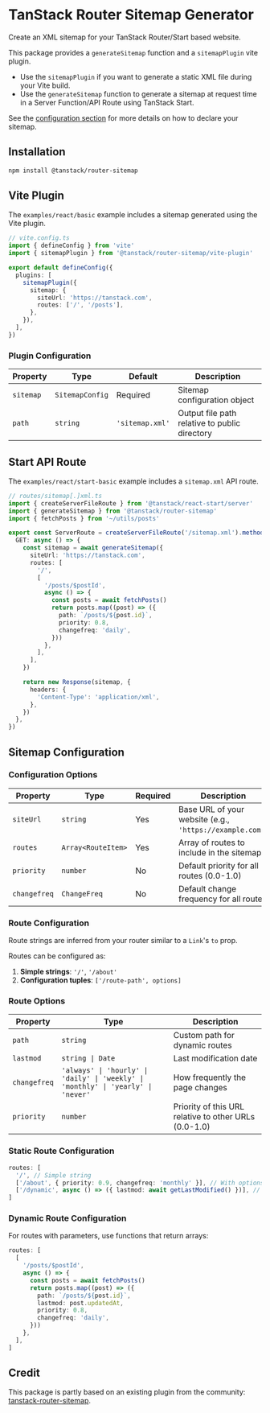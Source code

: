 # TanStack Router Sitemap Generator

Create an XML sitemap for your TanStack Router/Start based website.

This package provides a `generateSitemap` function and a `sitemapPlugin` vite plugin.

- Use the `sitemapPlugin` if you want to generate a static XML file during your Vite build.
- Use the `generateSitemap` function to generate a sitemap at request time in a Server Function/API Route using TanStack Start.

See the [configuration section](#sitemap-configuration) for more details on how to declare your sitemap.

## Installation

```bash
npm install @tanstack/router-sitemap
```

## Vite Plugin

The `examples/react/basic` example includes a sitemap generated using the Vite plugin.

```ts
// vite.config.ts
import { defineConfig } from 'vite'
import { sitemapPlugin } from '@tanstack/router-sitemap/vite-plugin'

export default defineConfig({
  plugins: [
    sitemapPlugin({
      sitemap: {
        siteUrl: 'https://tanstack.com',
        routes: ['/', '/posts'],
      },
    }),
  ],
})
```

### Plugin Configuration

| Property  | Type            | Default         | Description                                   |
| --------- | --------------- | --------------- | --------------------------------------------- |
| `sitemap` | `SitemapConfig` | Required        | Sitemap configuration object                  |
| `path`    | `string`        | `'sitemap.xml'` | Output file path relative to public directory |

## Start API Route

The `examples/react/start-basic` example includes a `sitemap.xml` API route.

```ts
// routes/sitemap[.]xml.ts
import { createServerFileRoute } from '@tanstack/react-start/server'
import { generateSitemap } from '@tanstack/router-sitemap'
import { fetchPosts } from '~/utils/posts'

export const ServerRoute = createServerFileRoute('/sitemap.xml').methods({
  GET: async () => {
    const sitemap = await generateSitemap({
      siteUrl: 'https://tanstack.com',
      routes: [
        '/',
        [
          '/posts/$postId',
          async () => {
            const posts = await fetchPosts()
            return posts.map((post) => ({
              path: `/posts/${post.id}`,
              priority: 0.8,
              changefreq: 'daily',
            }))
          },
        ],
      ],
    })

    return new Response(sitemap, {
      headers: {
        'Content-Type': 'application/xml',
      },
    })
  },
})
```

## Sitemap Configuration

### Configuration Options

| Property     | Type               | Required | Description                                              |
| ------------ | ------------------ | -------- | -------------------------------------------------------- |
| `siteUrl`    | `string`           | Yes      | Base URL of your website (e.g., `'https://example.com'`) |
| `routes`     | `Array<RouteItem>` | Yes      | Array of routes to include in the sitemap                |
| `priority`   | `number`           | No       | Default priority for all routes (0.0-1.0)                |
| `changefreq` | `ChangeFreq`       | No       | Default change frequency for all routes                  |

### Route Configuration

Route strings are inferred from your router similar to a `Link`'s `to` prop.

Routes can be configured as:

1. **Simple strings**: `'/'`, `'/about'`
2. **Configuration tuples**: `['/route-path', options]`

### Route Options

| Property     | Type                                                                              | Description                                           |
| ------------ | --------------------------------------------------------------------------------- | ----------------------------------------------------- |
| `path`       | `string`                                                                          | Custom path for dynamic routes                        |
| `lastmod`    | `string \| Date`                                                                  | Last modification date                                |
| `changefreq` | `'always' \| 'hourly' \| 'daily' \| 'weekly' \| 'monthly' \| 'yearly' \| 'never'` | How frequently the page changes                       |
| `priority`   | `number`                                                                          | Priority of this URL relative to other URLs (0.0-1.0) |

### Static Route Configuration

```ts
routes: [
  '/', // Simple string
  ['/about', { priority: 0.9, changefreq: 'monthly' }], // With options
  ['/dynamic', async () => ({ lastmod: await getLastModified() })], // Async function
]
```

### Dynamic Route Configuration

For routes with parameters, use functions that return arrays:

```ts
routes: [
  [
    '/posts/$postId',
    async () => {
      const posts = await fetchPosts()
      return posts.map((post) => ({
        path: `/posts/${post.id}`,
        lastmod: post.updatedAt,
        priority: 0.8,
        changefreq: 'daily',
      }))
    },
  ],
]
```

## Credit

This package is partly based on an existing plugin from the community: [tanstack-router-sitemap](https://github.com/Ryanjso/tanstack-router-sitemap).

